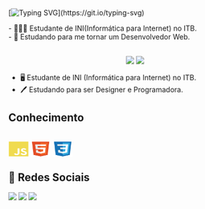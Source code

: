 ##
[![Typing SVG](https://readme-typing-svg.herokuapp.com?font=Montserrat&weight=800&pause=1000&color=009ED3&center=true&vCenter=true&width=1000&lines=Olá+,+meu+Nome+é+Gabriella+Dantas.+;+Seja+bem+vindo(a)+ao+meu+perfil.)](https://git.io/typing-svg)

<div>
- 👨🏾‍🎓 Estudante de INI(Informática para Internet) no ITB.<br> - 📓 Estudando para me tornar um Desenvolvedor Web.

</div>

##

<div align="center">
  <a href"https://github.com/astr0ns">   
  <img height="180em" src="https://github-readme-stats.vercel.app/api?username=safira-d&show_icons=true&theme=midnight-purple"></img>
  <img height="180em" src="https://github-readme-stats.vercel.app/api/top-langs/?username=safira-d&layout=compact&theme=midnight-purple"></div>
  </a>
</div>

- 🖥 Estudante de INI (Informática para Internet) no ITB.
- 🖊 Estudando para ser Designer e Programadora.

## Conhecimento 
<div style="display: inline_block"><br>
  <img align="center" alt="Rafa-Js" height="30" width="40" src="https://raw.githubusercontent.com/devicons/devicon/master/icons/javascript/javascript-plain.svg">
  <img align="center" alt="Rafa-HTML" height="30" width="40" src="https://raw.githubusercontent.com/devicons/devicon/master/icons/html5/html5-original.svg">
  <img align="center" alt="Rafa-CSS" height="30" width="40" src="https://raw.githubusercontent.com/devicons/devicon/master/icons/css3/css3-original.svg">
</div>


## 📱 Redes Sociais
  
  
 <div>
  <a href="https://www.instagram.com/dantas.web/" target="_blank" >
      <img src="https://img.shields.io/badge/Instagram-E4405F?style=for-the-badge&logo=instagram&logoColor=white"   target="_blank"></a>
  <a href=https://www.linkedin.com/in/gabriella-dantas-figueiredo-593572269/" target="_blank" >
      <img src="https://img.shields.io/badge/LinkedIn-0077B5?style=for-the-badge&logo=linkedin&logoColor=white" target="_blank"></a>
  <a href="mailto:gabrielladantasfd@gmail.com" target="_blank" >
      <img src="https://img.shields.io/badge/-Gmail-%23333?style=for-the-badge&logo=gmail&logoColor=white" target="_blank"></a>
  
  </div>
  

  
